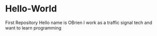 # Hello-World
First Repository
Hello name is OBrien I work as a traffic signal tech and want to learn programming
